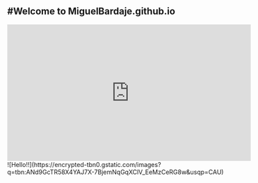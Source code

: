 #Welcome to MiguelBardaje.github.io
---
<iframe width="560" height="315" src="https://www.youtube.com/embed/CSZXNpCJDDQ" title="YouTube video player" frameborder="0" allow="accelerometer; autoplay; clipboard-write; encrypted-media; gyroscope; picture-in-picture" allowfullscreen></iframe>
![Hello!!](https://encrypted-tbn0.gstatic.com/images?q=tbn:ANd9GcTR58X4YAJ7X-7BjemNqGqXClV_EeMzCeRG8w&usqp=CAU)
